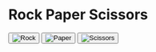 <!DOCTYPE html>
<html lang="en">
    <head>
      <meta charset="UTF-8">
      <title>Rock Paper Scissors</title>
      <link rel="stylesheet" href="style.css">
    </head>
<body>
<h1>Rock Paper Scissors</h1>
    <div id="results">
    </div>    
    <div class="buttons"> 
        <button id = "rock"> <img class="images"; src="https://www.kindpng.com/picc/b/266/2667213.png"; alt="Rock" > </button>
        <button id = "paper"> <img class="images"; src="https://www.kindpng.com/picc/b/266/2667881.png"; alt="Paper"> </button>
        <button id = "scissors"> <img class="images"; src="https://www.clipartkey.com/mpngs/m/109-1094404_rock-paper-scissors-png.png"; alt="Scissors"> </button>
    </div> 
<script>
    let counterPlayer = 0;
    let counterComp = 0;
    let message;
    let options = ["rock", "paper", "scissors"];
    function computerPlay() {
        let currentPlay = Math.floor(Math.random()*3);
        let computerChoice = options[currentPlay];
        return computerChoice;
    }
    function playRound(playerSelection, computerSelection) {
        playerSelection = playerSelection.toLowerCase();
        if (playerSelection == computerSelection) {
            return ("It's a tie")
        } else if (playerSelection == "rock"){
            if  (computerSelection == "scissors") {
                counterPlayer++;
                return ("rock beats scissors, player wins!");
            } else {
                counterComp++;
                return ("paper beats rock, computer wins!");
            }
        } else if (playerSelection == "paper") {
            if  (computerSelection == "rock"){
                counterPlayer++;
                return ("paper beats rock, player wins!");
            } else {
                counterComp++;
                return ("scissors beat paper, computer wins!");
            }
        } else {
            if (computerSelection == "paper") {
                counterPlayer++;
                return ("scissors beat paper, player wins!");
            } else {
                counterComp++;
                return ("rock beats paper, computer wins!");
            }
        }
    }

const rock = document.querySelector('#rock');
const paper = document.querySelector('#paper');
const scissors = document.querySelector('#scissors');
const results = document.querySelector('#results');

const indResult = document.createElement('p');

rock.addEventListener("click", function(e) {
    if(counterPlayer < 4 && counterComp < 4) {
    result = playRound("rock", computerPlay());
    message = result + " You: " + counterPlayer + " Computer: " + counterComp;
    indResult.textContent = message;
    results.appendChild(indResult);
    return message;
    } else if (counterPlayer == 4 || counterComp == 4) {
       result = playRound("rock", computerPlay());
        if (counterPlayer == 5) {
            let message = "You win by 5 to " + counterComp;
            counterComp = 0;
            counterPlayer = 0; 
            indResult.textContent = message;
            results.appendChild(indResult); 
            return message; 
        } else if (counterComp == 5) {
            let message = "Computers win by 5 to " + counterPlayer;
            counterComp = 0;
            counterPlayer = 0;  
            indResult.textContent = message;
            results.appendChild(indResult);
            return message;
        } else {
            let message = result + " You: " + counterPlayer + " Computer: " + counterComp;  
            indResult.textContent = message;
            results.appendChild(indResult);
            return message;
        }
    }

});    

paper.addEventListener("click", function(e) {
    if(counterPlayer < 4 && counterComp < 4) {
    result = playRound("paper", computerPlay());
    message = result + " You: " + counterPlayer + " Computer: " + counterComp;
    indResult.textContent = message;
    results.appendChild(indResult);
    return message;
    } else if (counterPlayer == 4 || counterComp == 4) {
       result = playRound("paper", computerPlay());
        if (counterPlayer == 5) {
            let message = "You win by 5 to " + counterComp;
            counterComp = 0;
            counterPlayer = 0; 
            indResult.textContent = message;
            results.appendChild(indResult); 
            return message; 
        } else if (counterComp == 5) {
            let message = "Computers win by 5 to " + counterPlayer;
            counterComp = 0;
            counterPlayer = 0;  
            indResult.textContent = message;
            results.appendChild(indResult);
            return message;
        } else {
            let message = result + " You: " + counterPlayer + " Computer: " + counterComp;  
            indResult.textContent = message;
            results.appendChild(indResult);
            return message;
        }
    }

});    

scissors.addEventListener("click", function(e) {
    if(counterPlayer < 4 && counterComp < 4) {
    result = playRound("scissors", computerPlay());
    message = result + " You: " + counterPlayer + " Computer: " + counterComp;
    indResult.textContent = message;
    results.appendChild(indResult);
    return message;
    } else if (counterPlayer == 4 || counterComp == 4) {
       result = playRound("scissors", computerPlay());
        if (counterPlayer == 5) {
            let message = "You win by 5 to " + counterComp;
            counterComp = 0;
            counterPlayer = 0; 
            indResult.textContent = message;
            results.appendChild(indResult); 
            return message; 
        } else if (counterComp == 5) {
            let message = "Computers win by 5 to " + counterPlayer;
            counterComp = 0;
            counterPlayer = 0;  
            indResult.textContent = message;
            results.appendChild(indResult);
            return message;
        } else {
            let message = result + " You: " + counterPlayer + " Computer: " + counterComp;  
            indResult.textContent = message;
            results.appendChild(indResult);
            return message;
        }
    }

});    
</script>
</body>    
</html>
